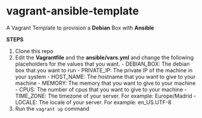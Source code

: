 vagrant-ansible-template
=====================

A Vagrant Template to provision a **Debian** Box with **Ansible**

**STEPS**

 1. Clone this repo
 2. Edit the **Vagrantfile** and the **ansible/vars.yml** and change the following placeholders for the values that you want. 
		- DEBIAN_BOX: The debian box that you want to run
		- PRIVATE_IP: The private IP of the machine in your system
		- HOST_NAME: The hostname that you want to give to your machine
		- MEMORY: The memory that you want to give to your machine
		- CPUS: The number of cpus that you want to give to your machine
		- TIME_ZONE: The timezone of your server. For example: Europe/Madrid
		- LOCALE: The locale of your server. For example: en_US.UTF-8
 3. Run the `vagrant up` command